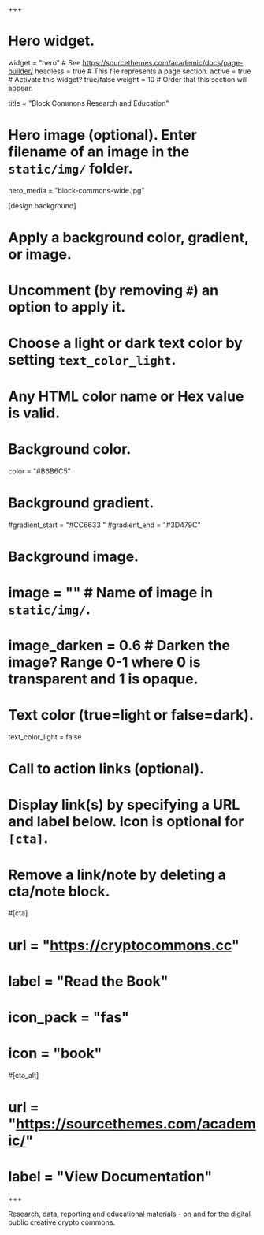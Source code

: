 +++
# Hero widget.
widget = "hero"  # See https://sourcethemes.com/academic/docs/page-builder/
headless = true  # This file represents a page section.
active = true  # Activate this widget? true/false
weight = 10  # Order that this section will appear.

title = "Block Commons Research and Education"

# Hero image (optional). Enter filename of an image in the `static/img/` folder.
hero_media = "block-commons-wide.jpg"

[design.background]
  # Apply a background color, gradient, or image.
  #   Uncomment (by removing `#`) an option to apply it.
  #   Choose a light or dark text color by setting `text_color_light`.
  #   Any HTML color name or Hex value is valid.

  # Background color.
  color = "#B6B6C5"

  # Background gradient.
  #gradient_start = "#CC6633 "
  #gradient_end = "#3D479C"

  # Background image.
  # image = ""  # Name of image in `static/img/`.
  # image_darken = 0.6  # Darken the image? Range 0-1 where 0 is transparent and 1 is opaque.

  # Text color (true=light or false=dark).
  text_color_light = false

# Call to action links (optional).
#   Display link(s) by specifying a URL and label below. Icon is optional for `[cta]`.
#   Remove a link/note by deleting a cta/note block.
#[cta]
#  url = "https://cryptocommons.cc"
#  label = "Read the Book"
#  icon_pack = "fas"
#  icon = "book"

#[cta_alt]
#  url = "https://sourcethemes.com/academic/"
#  label = "View Documentation"

+++

Research, data, reporting and educational materials - on and for the digital public creative crypto commons.
